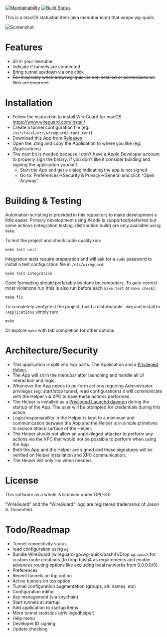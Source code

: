 [![Maintainability](https://api.codeclimate.com/v1/badges/66efb09de55fafe897e0/maintainability)](https://codeclimate.com/github/aequitas/macos-menubar-wireguard/maintainability)
[![Build Status](https://travis-ci.org/aequitas/macos-menubar-wireguard.svg?branch=master)](https://travis-ci.org/aequitas/macos-menubar-wireguard)

This is a macOS statusbar item (aka menubar icon) that wraps wg-quick.

![Screenshot](Misc/demo.png)


# Features

- Sit in your menubar
- Indicate if tunnels are connected
- Bring tunnel up/down via one click
- ~~Fail miserably when brew/wg-quick is not installed or permissions on files are incorrect~~

# Installation

- Follow the instruction to install WireGuard for macOS: https://www.wireguard.com/install/
- Create a tunnel configuration file (eg: `/usr/local/etc/wireguard/utun1.conf`)
- Download this App from [Releases](https://github.com/aequitas/macos-menubar-wireguard/releases)
- Open the .dmg and copy the Application to where you like (eg: /Applications)
- The next bit is needed because I don't have a Apple Developer account to properly sign the binary. If you don't like it consider building and signing the application yourself.
    - Start the App and get a dialog indicating the app is not signed
    - Go to: Preferences->Security & Privacy->General and click "Open Anyway"

# Building & Testing

Automation scripting is provided in this repository to make development a little easier. Primary development using Xcode is supported/preferred but some actions (integration testing, distribution build) are only available using `make`.

To test the project and check code quality run:

    make test-unit

Integration tests require preparation and will ask for a `sudo` password to install a test configuration file in `/etc/wireguard`:

    make test-integration

Code formatting should preferably by done by computers. To auto correct most violations run (this is also run before each `make test` or `make check`):

    make fix

To completely verify/test the project, build a distributable `.dmg` and install to `/Applications` simply run:

    make

Or explore `make` with tab completion for other options.

# Architecture/Security

- This application is split into two parts. The Application and a [Privileged Helper](https://developer.apple.com/library/archive/documentation/Security/Conceptual/SecureCodingGuide/Articles/AccessControl.html).
- The App will sit in the menubar after launching and handle all UI interaction and logic.
- Whenever the App needs to perform actions requiring Administrator privileges (eg: start/stop tunnel, read configurations) it will communicate with the Helper via XPC to have these actions performed.
- The Helper is installed as a [Privileged Launchd daemon](https://developer.apple.com/documentation/servicemanagement/1431078-smjobbless?language=objc) during the startup of the App. The user will be prompted for credentials during this action.
- Logic/responsability in the Helper is kept to a minimum and communication between the App and the Helper is in simple primitives to reduce attack surface of the Helper.
- The Helper should not allow an unprivileged attacker to perform any actions via the XPC that would not be possible to perform when using the App.
- Both the App and the Helper are signed and these signatures will be verified on Helper installation and XPC communication.
- The Helper will only run when needed.

# License

This software as a whole is licensed under GPL-3.0

"WireGuard" and the "WireGuard" logo are registered trademarks of Jason A. Donenfeld.

# Todo/Readmap

- Tunnel connectivity status
- read configuration using `wg`
- Bundle WireGuard (wireguard-go/wg-quick/bash4)/Drop `wg-quick` for custom route creations (to drop bash4 as requirements and enable advances routing options like excluding local networks from 0.0.0.0/0).
- Preferences
- Recent tunnels on top option
- Active tunnels on top option
- Tunnel configuration augmentation (groups, alt. names, etc)
- Configuration editor
- Key management (via keychain)
- Start tunnels at startup
- Add application to startup items
- More tunnel statistics (privilegedhelper)
- Help menu
- Developer ID signing
- Update checking
